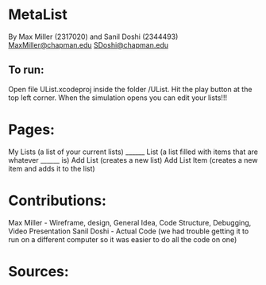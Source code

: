 # MetaList
By Max Miller (2317020) and Sanil Doshi (2344493)
MaxMiller@chapman.edu
SDoshi@chapman.edu

## To run:
Open file UList.xcodeproj inside the folder /UList.
Hit the play button at the top left corner.
When the simulation opens you can edit your lists!!!

# Pages:
My Lists (a list of your current lists)
______ List (a list filled with items that are whatever ______ is)
Add List (creates a new list)
Add List Item (creates a new item and adds it to the list)

# Contributions:
Max Miller - Wireframe, design, General Idea, Code Structure, Debugging, Video Presentation
Sanil Doshi - Actual Code
(we had trouble getting it to run on a different computer so it was easier to do all the code on one)

# Sources:
